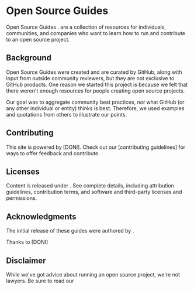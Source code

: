 # Open Source Guides


Open Source Guides . are a collection of resources for individuals, communities, and companies who want to learn how to run and contribute to an open source project.

## Background
Open Source Guides were created and are curated by GitHub, along with input from outside community reviewers, but they are not exclusive to GitHub products. One reason we started this project is because we felt that there weren't enough resources for people creating open source projects.

Our goal was to aggregate community best practices, *not* what GitHub (or any other individual or entity) thinks is best. Therefore, we used examples and quotations from others to illustrate our points.

## Contributing

This site is powered by [DONI]. Check out our [contributing guidelines] for ways to offer feedback and contribute.

## Licenses

Content is released under . See complete details, including attribution guidelines, contribution terms, and software and third-party licenses and permissions.

## Acknowledgments

The initial release of these guides were authored by .

Thanks to  [DONI]
## Disclaimer
While we've got advice about running an open source project, we're not lawyers. Be sure to read our 
